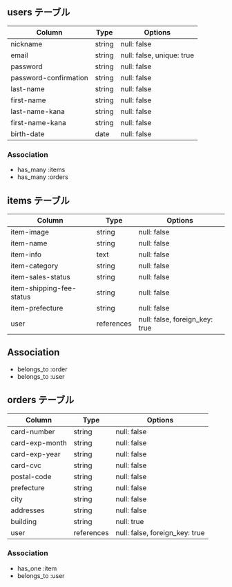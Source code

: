 ## users テーブル

| Column                | Type   | Options                   |
| --------------------- | ------ | ------------------------- |
| nickname              | string | null: false               |
| email                 | string | null: false, unique: true |
| password              | string | null: false               |
| password-confirmation | string | null: false               |
| last-name             | string | null: false               |
| first-name            | string | null: false               |
| last-name-kana        | string | null: false               |
| first-name-kana       | string | null: false               |
| birth-date            | date   | null: false               |

### Association
- has_many :items
- has_many :orders


## items テーブル

| Column                    | Type       | Options                        |
| ------------------------- | ---------- | ------------------------------ |
| item-image                | string     | null: false                    |
| item-name                 | string     | null: false                    |
| item-info                 | text       | null: false                    |
| item-category             | string     | null: false                    |
| item-sales-status         | string     | null: false                    |
| item-shipping-fee-status  | string     | null: false                    |
| item-prefecture           | string     | null: false                    |
| user                      | references | null: false, foreign_key: true |

## Association
- belongs_to :order
- belongs_to :user

## orders テーブル

| Column          | Type       | Options                        |
| --------------- | ---------- | ------------------------------ |
| card-number     | string     | null: false                    |
| card-exp-month  | string     | null: false                    |
| card-exp-year   | string     | null: false                    |
| card-cvc        | string     | null: false                    |
| postal-code     | string     | null: false                    |
| prefecture      | string     | null: false                    |
| city            | string     | null: false                    |
| addresses       | string     | null: false                    |
| building        | string     | null: true                     |
| user            | references | null: false, foreign_key: true |

### Association
- has_one :item
- belongs_to :user